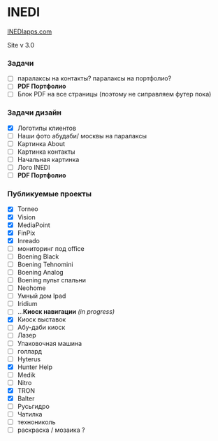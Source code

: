 ﻿# INEDI
[INEDIapps.com](https://inediapps.com/)

Site v 3.0





### Задачи
- [ ] паралаксы на контакты? паралаксы на портфолио?
- [ ] **PDF Портфолио**
- [ ] Блок PDF на все страницы (поэтому не сиправляем футер пока)

### Задачи дизайн
- [x] Логотипы клиентов
- [ ] Наши фото абудаби/ москвы на паралаксы
- [ ] Картинка About
- [ ] Картинка контакты
- [ ] Начальная картинка
- [ ] Лого INEDI
- [ ] **PDF Портфолио**

### Публикуемые проекты
- [x] Torneo
- [x] Vision
- [x] MediaPoint
- [x] FinPix
- [x] Inreado
- [ ] мониторинг под office
- [ ] Boening Black
- [ ] Boening Tehnomini
- [ ] Boening Analog
- [ ] Boening пульт спальни
- [ ] Neohome
- [ ] Умный дом Ipad
- [ ] Iridium
- [ ] ...**Киоск навигации** *(in progress)*
- [x] Киоск выставок
- [ ] Абу-даби киоск
- [ ] Лазер
- [ ] Упаковочная машина
- [ ] голлард  
- [ ] Hyterus
- [x] Hunter Help
- [ ] Medik
- [ ] Nitro 
- [x] TRON
- [x] Balter
- [ ] Русьгидро
- [ ] Чатилка
- [ ] технониколь
- [ ] раскраска / мозаика ?
